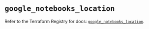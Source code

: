 # `google_notebooks_location`

Refer to the Terraform Registry for docs: [`google_notebooks_location`](https://registry.terraform.io/providers/hashicorp/google-beta/6.11.0/docs/resources/google_notebooks_location).
